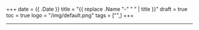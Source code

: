 +++
date = {{ .Date }}
title = "{{ replace .Name "-" " " | title }}"
draft = true
toc = true
logo = "/img/default.png"
tags = ["",]
+++

---
